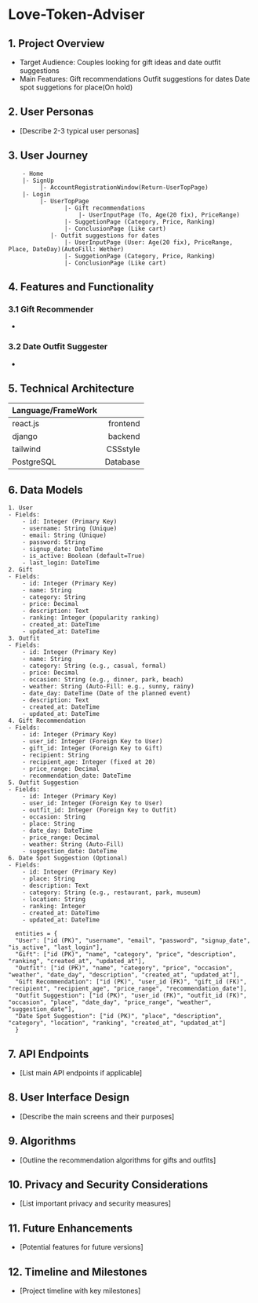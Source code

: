 # Love-Token-Adviser

## 1. Project Overview
- Target Audience: Couples looking for gift ideas and date outfit suggestions
- Main Features: 
	Gift recommendations
	Outfit suggestions for dates
	Date spot suggetions for place(On hold)

## 2. User Personas
- [Describe 2-3 typical user personas]

## 3. User Journey

```
    - Home
	|- SignUp
	     |- AccountRegistrationWindow(Return-UserTopPage)
   	|- Login
	     |- UserTopPage
		     	|- Gift recommendations
			       	|- UserInputPage (To, Age(20 fix), PriceRange)
				|- SuggetionPage (Category, Price, Ranking)
				|- ConclusionPage (Like cart)
			|- Outfit suggestions for dates
				|- UserInputPage (User: Age(20 fix), PriceRange, Place, DateDay)(AutoFill: Wether)
			 	|- SuggetionPage (Category, Price, Ranking)
			 	|- ConclusionPage (Like cart)
```

## 4. Features and Functionality
### 3.1 Gift Recommender
- 

### 3.2 Date Outfit Suggester
- 

## 5. Technical Architecture
| Language/FrameWork |          |
| :----------------- | -------: |
| react.js           | frontend |
| django             | backend  |
| tailwind           | CSSstyle |
| PostgreSQL         | Database |

## 6. Data Models
	1. User
	- Fields:
	    - id: Integer (Primary Key)
	    - username: String (Unique)
	    - email: String (Unique)
	    - password: String
	    - signup_date: DateTime
	    - is_active: Boolean (default=True)
	    - last_login: DateTime
	2. Gift
	- Fields:
	    - id: Integer (Primary Key)
	    - name: String
	    - category: String
	    - price: Decimal
	    - description: Text
	    - ranking: Integer (popularity ranking)
	    - created_at: DateTime
	    - updated_at: DateTime
	3. Outfit
	- Fields:
	    - id: Integer (Primary Key)
	    - name: String
	    - category: String (e.g., casual, formal)
	    - price: Decimal
	    - occasion: String (e.g., dinner, park, beach)
	    - weather: String (Auto-Fill: e.g., sunny, rainy)
	    - date_day: DateTime (Date of the planned event)
	    - description: Text
	    - created_at: DateTime
	    - updated_at: DateTime
	4. Gift Recommendation
	- Fields:
	    - id: Integer (Primary Key)
	    - user_id: Integer (Foreign Key to User)
	    - gift_id: Integer (Foreign Key to Gift)
	    - recipient: String
	    - recipient_age: Integer (fixed at 20)
	    - price_range: Decimal
	    - recommendation_date: DateTime
	5. Outfit Suggestion
	- Fields:
	    - id: Integer (Primary Key)
	    - user_id: Integer (Foreign Key to User)
	    - outfit_id: Integer (Foreign Key to Outfit)
	    - occasion: String
	    - place: String
	    - date_day: DateTime
	    - price_range: Decimal
	    - weather: String (Auto-Fill)
	    - suggestion_date: DateTime
	6. Date Spot Suggestion (Optional)
	- Fields:
	    - id: Integer (Primary Key)
	    - place: String
	    - description: Text
	    - category: String (e.g., restaurant, park, museum)
	    - location: String
	    - ranking: Integer
	    - created_at: DateTime
	    - updated_at: DateTime
 
	  entities = {
	  "User": ["id (PK)", "username", "email", "password", "signup_date", "is_active", "last_login"],
	  "Gift": ["id (PK)", "name", "category", "price", "description", "ranking", "created_at", "updated_at"],
	  "Outfit": ["id (PK)", "name", "category", "price", "occasion", "weather", "date_day", "description", "created_at", "updated_at"],
	  "Gift Recommendation": ["id (PK)", "user_id (FK)", "gift_id (FK)", "recipient", "recipient_age", "price_range", "recommendation_date"],
	  "Outfit Suggestion": ["id (PK)", "user_id (FK)", "outfit_id (FK)", "occasion", "place", "date_day", "price_range", "weather", "suggestion_date"],
	  "Date Spot Suggestion": ["id (PK)", "place", "description", "category", "location", "ranking", "created_at", "updated_at"]
	  }

## 7. API Endpoints
- [List main API endpoints if applicable]

## 8. User Interface Design
- [Describe the main screens and their purposes]

## 9. Algorithms
- [Outline the recommendation algorithms for gifts and outfits]

## 10. Privacy and Security Considerations
- [List important privacy and security measures]

## 11. Future Enhancements
- [Potential features for future versions]

## 12. Timeline and Milestones
- [Project timeline with key milestones]
